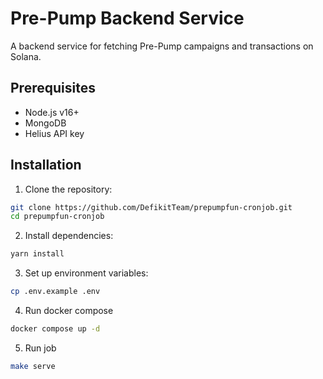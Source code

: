 # Pre-Pump Backend Service

A backend service for fetching Pre-Pump campaigns and transactions on Solana.

## Prerequisites

- Node.js v16+
- MongoDB
- Helius API key

## Installation

1. Clone the repository:
```bash
git clone https://github.com/DefikitTeam/prepumpfun-cronjob.git
cd prepumpfun-cronjob
```

2. Install dependencies:
```bash
yarn install
```

3. Set up environment variables:

```bash
cp .env.example .env
```

4. Run docker compose

```bash
docker compose up -d
```

5. Run job

```bash
make serve
```

